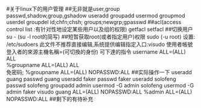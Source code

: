 #关于linux下的用户管理
##无非就是user,group
	passwd,shadow,group,gshadow
	useradd	groupadd
	usermod	groupmod
	userdel	groupdel
	id;chfn;chsh;
	groups;newgrp;gpasswd 
##acl(access control list :有针对性地设定某些用户以及组的权限)
	getfacl
	setfacl
##切换用户
	su -		(su -l root的简写)
##短暂获取root(或者指定用户)权限
	sudo (-u root)
	设置: /etc/sudoers
		此文件不推荐直接编辑,系统提供编辑指定入口:visudo
		使用者帳號  登入者的來源主機名稱=(可切換的身份)  可下達的指令
		username               ALL=(ALL)           ALL   
		%groupname             ALL=(ALL)           ALL	
		免密码;
		%groupname             ALL=(ALL)           NOPASSWD:ALL	
##实际操作一下
	useradd guang 
	passwd guang 
	useradd faker
	passwd faker
	useradd solofeng
	passwd solofeng
	groupadd admin
	usermod -G admin solofeng
	usermod -G admin faker
	visudo
	guang             ALL=(ALL)           NOPASSWD:ALL
	%admin             ALL=(ALL)           NOPASSWD:ALL
##剩下的有待补充